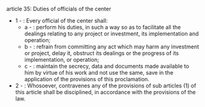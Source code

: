 article 35: Duties of officials of the center 

<ul>
			<li>1 - : Every official of the center shall:<ul>
						<li>a - : perform his duties, in such a way so as to facilitate all the dealings relating to any project or investment, its implementation and operation; <ul>
						</ul></li>						<li>b - : refrain from committing any act which may harm any investment or project, delay it, obstruct its dealings or the progress of its implementation, or operation;<ul>
						</ul></li>						<li>c - : maintain the secrecy, data and documents made available to him by virtue of his work and not use the same, save in the application of the provisions of this proclamation. <ul>
						</ul></li>			</ul></li>			<li>2 - : Whosoever, contravenes any of the provisions of sub articles (1) of this article shall be disciplined, in accordance with the provisions of the law. <ul>
			</ul></li></ul>
